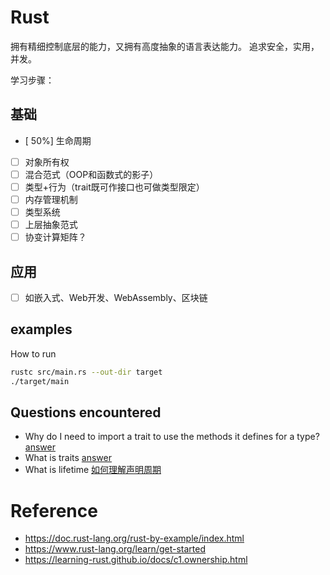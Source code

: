 # Rust

拥有精细控制底层的能力，又拥有高度抽象的语言表达能力。
追求安全，实用，并发。

学习步骤：
## 基础
- [ 50%] 生命周期
- [ ] 对象所有权
- [ ] 混合范式（OOP和函数式的影子）
- [ ] 类型+行为（trait既可作接口也可做类型限定）
- [ ] 内存管理机制
- [ ] 类型系统
- [ ] 上层抽象范式
- [ ] 协变计算矩阵？

## 应用
- [ ] 如嵌入式、Web开发、WebAssembly、区块链
## examples
How to run
```bash
rustc src/main.rs --out-dir target
./target/main
```

## Questions encountered
* Why do I need to import a trait to use the methods it defines for a type?
[answer](https://stackoverflow.com/questions/25273816/why-do-i-need-to-import-a-trait-to-use-the-methods-it-defines-for-a-type)
* What is traits
[answer](https://zhuanlan.zhihu.com/p/127365605)
* What is lifetime
[如何理解声明周期](https://colobu.com/2019/08/06/lifetimes-in-rust/)
# Reference
* https://doc.rust-lang.org/rust-by-example/index.html
* https://www.rust-lang.org/learn/get-started
* https://learning-rust.github.io/docs/c1.ownership.html